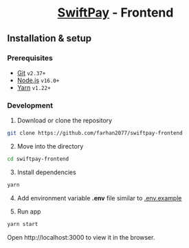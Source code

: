 <h1 align="center">

[SwiftPay](https://github.com/farhan2077/swiftpay) - Frontend

</h1>

## Installation & setup

### Prerequisites

- [Git](https://git-scm.com/) `v2.37+`
- [Node.js](https://nodejs.org/en/) `v16.0+`
- [Yarn](https://yarnpkg.com/) `v1.22+`

### Development

1. Download or clone the repository

```sh
git clone https://github.com/farhan2077/swiftpay-frontend
```

2. Move into the directory

```sh
cd swiftpay-frontend
```

3. Install dependencies

```sh
yarn
```

4. Add environment variable **.env** file similar to [.env.example](https://github.com/farhan2077/swiftpay-frontend/blob/master/.env.example)

5. Run app

```sh
yarn start
```

Open http://localhost:3000 to view it in the browser.
